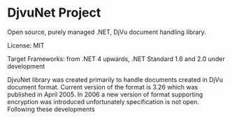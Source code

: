 ﻿# DjvuNet Project

Open source, purely managed .NET, DjVu document handling library.

License: MIT

Target Frameworks: from .NET 4 upwards, .NET Standard 1.6 and 2.0 under development

DjvuNet library was created primarily to handle documents created in DjVu document format. Current version of the format is 3.26 which was published in April 2005.
In 2006 a new version of format supporting encryption was introduced unfortunately specification is not open. Following these 
developments 

